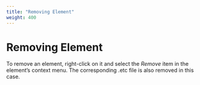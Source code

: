 ```yaml
---
title: "Removing Element"
weight: 400
---
```



# Removing Element

To remove an element, right-click on it and select the _Remove_ item in the element’s context menu. The corresponding .etc file is also removed in this case.